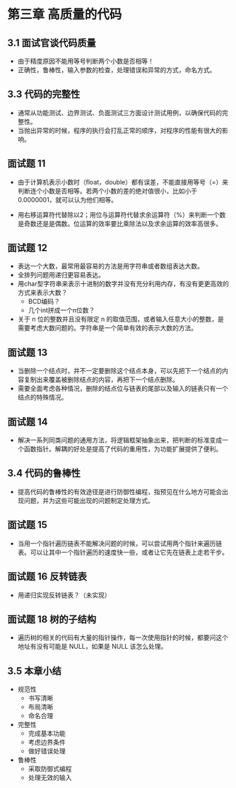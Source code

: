 # 第三章  高质量的代码

## 3.1  面试官谈代码质量

- 由于精度原因不能用等号判断两个小数是否相等！
- 正确性，鲁棒性，输入参数的检查，处理错误和异常的方式，命名方式。

## 3.3  代码的完整性

- 通常从功能测试、边界测试、负面测试三方面设计测试用例，以确保代码的完整性。
- 当抛出异常的时候，程序的执行会打乱正常的顺序，对程序的性能有很大的影响。

## 面试题 11

- 由于计算机表示小数时（float，double）都有误差，不能直接用等号（=）来判断连个小数是否相等。若两个小数的差的绝对值很小，比如小于 0.0000001，就可以认为他们相等。

- 用右移运算符代替除以2；用位与运算符代替求余运算符（%）来判断一个数是奇数还是是偶数。位运算的效率要比乘除法以及求余运算的效率高很多。

## 面试题 12

- 表达一个大数，最常用最容易的方法是用字符串或者数组表达大数。
- 全排列问题用递归更容易表达。
- 用char型字符串来表示十进制的数字并没有充分利用内存，有没有更更高效的方式来表示大数？
  - BCD编码？
  - 几个int拼成一个n位数？
- 关于 n 位的整数并且没有限定 n 的取值范围，或者输入任意大小的整数，是需要考虑大数问题的。字符串是一个简单有效的表示大数的方法。

## 面试题 13

- 当删除一个结点时，并不一定要删除这个结点本身，可以先把下一个结点的内容复制出来覆盖被删除结点的内容，再把下一个结点删除。
- 需要全面考虑各种情况，删除的结点位与链表的尾部以及输入的链表只有一个结点的特殊情况。

## 面试题 14

- 解决一系列同类问题的通用方法，将逻辑框架抽象出来，把判断的标准变成一个函数指针。解耦的好处是提高了代码的重用性，为功能扩展提供了便利。

## 3.4 代码的鲁棒性

- 提高代码的鲁棒性的有效途径是进行防御性编程，指预见在什么地方可能会出现问题，并为这些可能出现的问题制定处理方式。

## 面试题 15

- 当用一个指针遍历链表不能解决问题的时候，可以尝试用两个指针来遍历链表。可以让其中一个指针遍历的速度快一些，或者让它先在链表上走若干步。

## 面试题 16 反转链表

- 用递归实现反转链表？（未实现）

## 面试题 18 树的子结构

- 遍历树的相关的代码有大量的指针操作，每一次使用指针的时候，都要问这个地址有没有可能是 NULL，如果是 NULL 该怎么处理。

## 3.5 本章小结

- 规范性
  - 书写清晰
  - 布局清晰
  - 命名合理
- 完整性
  - 完成基本功能
  - 考虑边界条件
  - 做好错误处理
- 鲁棒性
  - 采取防御式编程
  - 处理无效的输入